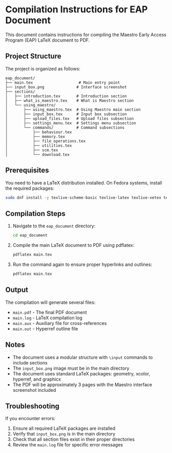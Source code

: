 # Compilation Instructions for EAP Document

This document contains instructions for compiling the Maestro Early Access Program (EAP) LaTeX document to PDF.

## Project Structure

The project is organized as follows:
```
eap_document/
├── main.tex                    # Main entry point
├── input_box.png              # Interface screenshot
├── sections/
│   ├── introduction.tex       # Introduction section
│   ├── what_is_maestro.tex    # What is Maestro section
│   └── using_maestro/
│       ├── using_maestro.tex  # Using Maestro main section
│       ├── input_box.tex      # Input box subsection
│       ├── upload_files.tex   # Upload files subsection
│       ├── settings_menu.tex  # Settings menu subsection
│       └── commands/          # Command subsections
│           ├── behaviour.tex
│           ├── memory.tex
│           ├── file_operations.tex
│           ├── utilities.tex
│           ├── scm.tex
│           └── download.tex
```

## Prerequisites

You need to have a LaTeX distribution installed. On Fedora systems, install the required packages:

```bash
sudo dnf install -y texlive-scheme-basic texlive-latex texlive-xetex texlive-collection-fontsrecommended
```

## Compilation Steps

1. Navigate to the `eap_document` directory:
   ```bash
   cd eap_document
   ```

2. Compile the main LaTeX document to PDF using pdflatex:
   ```bash
   pdflatex main.tex
   ```

3. Run the command again to ensure proper hyperlinks and outlines:
   ```bash
   pdflatex main.tex
   ```

## Output

The compilation will generate several files:
- `main.pdf` - The final PDF document
- `main.log` - LaTeX compilation log
- `main.aux` - Auxiliary file for cross-references
- `main.out` - Hyperref outline file

## Notes

- The document uses a modular structure with `\input` commands to include sections
- The `input_box.png` image must be in the main directory
- The document uses standard LaTeX packages: geometry, xcolor, hyperref, and graphicx
- The PDF will be approximately 3 pages with the Maestro interface screenshot included

## Troubleshooting

If you encounter errors:
1. Ensure all required LaTeX packages are installed
2. Verify that `input_box.png` is in the main directory
3. Check that all section files exist in their proper directories
4. Review the `main.log` file for specific error messages